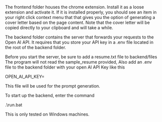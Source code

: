 The frontend folder houses the chrome extension. Install it as a loose extension and activate it. If it is installed properly, you should see an item in your right click context menu that
that gives you the option of generating a cover letter based on the page content. Note that the cover letter will be copied directly to your clipboard and will take a while.

The backend folder contains the server that forwards your requests to the Open AI API. It requires that you store your API key in a .env file located in the root of the backend folder.

Before you start the server, be sure to add a resume.txt file to backend/files 
The program will not read the sample_resume provided,
Also add an .env file to the backend folder with your open AI API Key like this 

OPEN_AI_API_KEY=<key>

This file will be used for the prompt generation.

To start up the backend, enter the command 

.\run.bat  

This is only tested on Windows machines.
